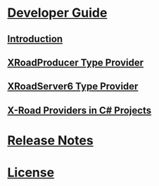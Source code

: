 # [Developer Guide](guide/index.md)
## [Introduction](guide/intro.md)
## [XRoadProducer Type Provider](guide/xroad-producer-provider.md)
## [XRoadServer6 Type Provider](guide/xroad-server-provider.md)
## [X-Road Providers in C# Projects](guide/xroad-provider-in-csharp.md)

# [Release Notes](release-notes.md)
# [License](license.md)
